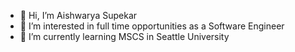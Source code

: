 - 👋 Hi, I’m Aishwarya Supekar
- 👀 I’m interested in full time opportunities as a Software Engineer
- 🌱 I’m currently learning MSCS in Seattle University

<!---
asupekar/asupekar is a ✨ special ✨ repository because its `README.md` (this file) appears on your GitHub profile.
You can click the Preview link to take a look at your changes.
--->
